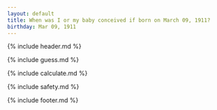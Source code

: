 ```yaml
---
layout: default
title: When was I or my baby conceived if born on March 09, 1911?
birthday: Mar 09, 1911
---
```


{% include header.md %}

{% include guess.md %}

{% include calculate.md %}

{% include safety.md %}

{% include footer.md %}



